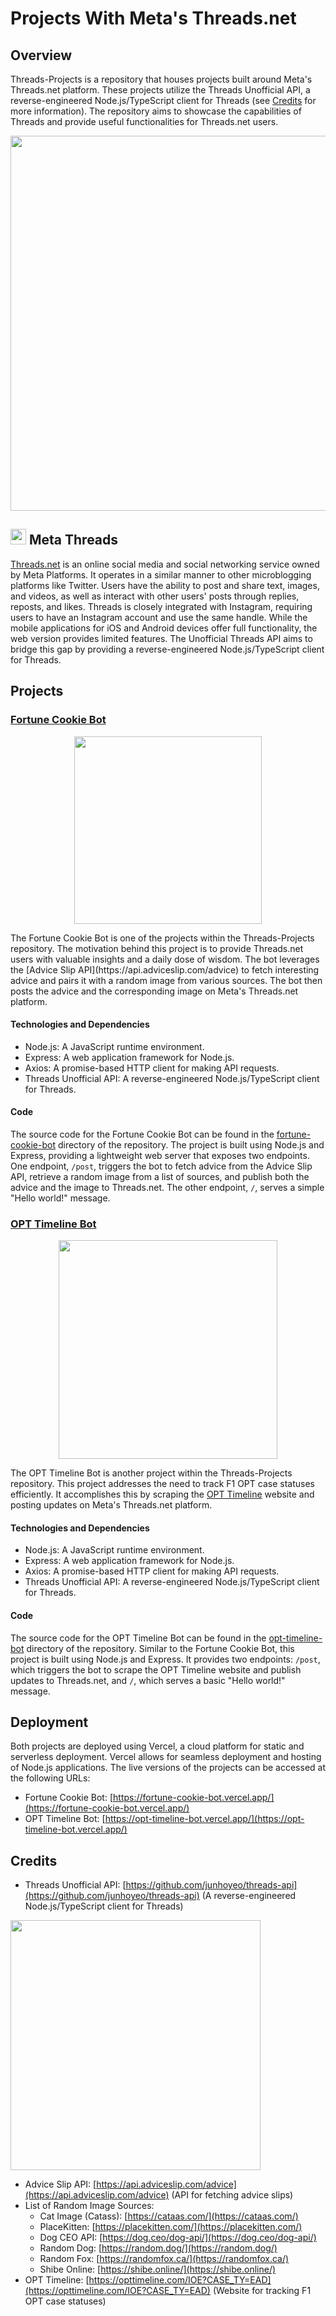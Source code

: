 # Projects With Meta's Threads.net

## Overview
Threads-Projects is a repository that houses projects built around Meta's Threads.net platform. These projects utilize the Threads Unofficial API, a reverse-engineered Node.js/TypeScript client for Threads (see [Credits](#credits) for more information). The repository aims to showcase the capabilities of Threads and provide useful functionalities for Threads.net users.

<p align="center">
<img width="600" height="auto" src="https://github.com/AayushGithub/threads-projects/assets/66742440/df624592-1420-497e-bb45-3c4ad483c6ba">
</p>

## <img width="25" height="25" src="https://github.com/AayushGithub/threads-projects/assets/66742440/c2a25b6d-658b-48b0-99bb-f3fdf5eac95e"> Meta Threads 

[Threads.net](https://threads.net/) is an online social media and social networking service owned by Meta Platforms. It operates in a similar manner to other microblogging platforms like Twitter. Users have the ability to post and share text, images, and videos, as well as interact with other users' posts through replies, reposts, and likes. Threads is closely integrated with Instagram, requiring users to have an Instagram account and use the same handle. While the mobile applications for iOS and Android devices offer full functionality, the web version provides limited features. The Unofficial Threads API aims to bridge this gap by providing a reverse-engineered Node.js/TypeScript client for Threads.

## Projects

### [Fortune Cookie Bot](https://www.threads.net/@fortune_cookie_bot)
<p align="center">
<img width="300" height="auto" src="https://github.com/AayushGithub/threads-projects/assets/66742440/d1f52c22-515c-48df-b226-23176dcdda01">
</p>
The Fortune Cookie Bot is one of the projects within the Threads-Projects repository. The motivation behind this project is to provide Threads.net users with valuable insights and a daily dose of wisdom. The bot leverages the [Advice Slip API](https://api.adviceslip.com/advice) to fetch interesting advice and pairs it with a random image from various sources. The bot then posts the advice and the corresponding image on Meta's Threads.net platform.

#### Technologies and Dependencies
- Node.js: A JavaScript runtime environment.
- Express: A web application framework for Node.js.
- Axios: A promise-based HTTP client for making API requests.
- Threads Unofficial API: A reverse-engineered Node.js/TypeScript client for Threads.

#### Code
The source code for the Fortune Cookie Bot can be found in the [fortune-cookie-bot](https://github.com/AayushGithub/threads-projects/tree/main/fortune-cookie-bot) directory of the repository. The project is built using Node.js and Express, providing a lightweight web server that exposes two endpoints. One endpoint, `/post`, triggers the bot to fetch advice from the Advice Slip API, retrieve a random image from a list of sources, and publish both the advice and the image to Threads.net. The other endpoint, `/`, serves a simple "Hello world!" message.

### [OPT Timeline Bot](https://www.threads.net/@opttimeline)

<p align="center">
  <img width="350" height="auto" src="https://github.com/AayushGithub/threads-projects/assets/66742440/e2912a4d-2aac-4462-8112-84d886a436b4">
</p>

The OPT Timeline Bot is another project within the Threads-Projects repository. This project addresses the need to track F1 OPT case statuses efficiently. It accomplishes this by scraping the [OPT Timeline](https://opttimeline.com/IOE?CASE_TY=EAD) website and posting updates on Meta's Threads.net platform.

#### Technologies and Dependencies
- Node.js: A JavaScript runtime environment.
- Express: A web application framework for Node.js.
- Axios: A promise-based HTTP client for making API requests.
- Threads Unofficial API: A reverse-engineered Node.js/TypeScript client for Threads.

#### Code
The source code for the OPT Timeline Bot can be found in the [opt-timeline-bot](https://github.com/AayushGithub/threads-projects/tree/main/opt-timeline-bot) directory of the repository. Similar to the Fortune Cookie Bot, this project is built using Node.js and Express. It provides two endpoints: `/post`, which triggers the bot to scrape the OPT Timeline website and publish updates to Threads.net, and `/`, which serves a basic "Hello world!" message.

## Deployment
Both projects are deployed using Vercel, a cloud platform for static and serverless deployment. Vercel allows for seamless deployment and hosting of Node.js applications. The live versions of the projects can be accessed at the following URLs:
- Fortune Cookie Bot: [https://fortune-cookie-bot.vercel.app/](https://fortune-cookie-bot.vercel.app/)
- OPT Timeline Bot: [https://opt-timeline-bot.vercel.app/](https://opt-timeline-bot.vercel.app/)

## Credits
- Threads Unofficial API: [https://github.com/junhoyeo/threads-api](https://github.com/junhoyeo/threads-api) (A reverse-engineered Node.js/TypeScript client for Threads)
<p align="left">
  <img width="400px" height="auto" src="https://github.com/AayushGithub/threads-projects/assets/66742440/ac52c101-2658-4ff4-80d4-26052be26746">
</p>

- Advice Slip API: [https://api.adviceslip.com/advice](https://api.adviceslip.com/advice) (API for fetching advice slips)
- List of Random Image Sources:
  - Cat Image (Catass): [https://cataas.com/](https://cataas.com/)
  - PlaceKitten: [https://placekitten.com/](https://placekitten.com/)
  - Dog CEO API: [https://dog.ceo/dog-api/](https://dog.ceo/dog-api/)
  - Random Dog: [https://random.dog/](https://random.dog/)
  - Random Fox: [https://randomfox.ca/](https://randomfox.ca/)
  - Shibe Online: [https://shibe.online/](https://shibe.online/)
- OPT Timeline: [https://opttimeline.com/IOE?CASE_TY=EAD](https://opttimeline.com/IOE?CASE_TY=EAD) (Website for tracking F1 OPT case statuses)
